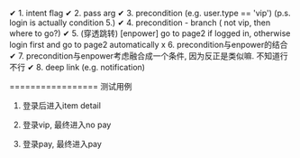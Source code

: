 ✔ 1. intent flag
✔ 2. pass arg
✔ 3. precondition (e.g.  user.type == 'vip')
        (p.s. login is actually condition 5.)
✔ 4. precondition - branch ( not vip, then where to go?)
✔ 5. (穿透跳转) [enpower] go to page2 if logged in, otherwise login first and go to page2 automatically
x 6. precondition与enpower的结合
✔ 7. precondition与enpower考虑融合成一个条件, 因为反正是类似嘛. 不知道行不行
✔ 8. deep link  (e.g. notification)





=================
测试用例
1. 登录后进入item detail

2. 登录vip, 最终进入no pay

3. 登录pay, 最终进入pay
